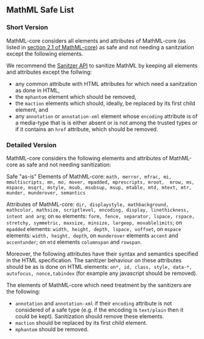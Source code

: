 ## MathML Safe List

### Short Version
MathML-core considers all elements and attributes of MathML-core (as listed in [section 2.1 of MathML-core](https://w3c.github.io/mathml-core/#mathml-elements-and-attributes)) as safe and not needing a sanitziation except the following elements.

We recommend the [Sanitzer API](https://wicg.github.io/sanitizer-api/) to sanitize MathML by keeping all elements and attributes except the follwing:
- any common attribute with HTML attributes for which need a sanitzation as done in HTML,
- the `mphantom` element which should be removed,
- the `maction`  elements which should, ideally, be replaced by its first child element, and
- any `annotation` or `annotation-xml` element whose `encoding` attribute is of a media-type that is is either absent or is not among the trusted types or if it contains an `href` attribute, which should be removed.

### Detailed Version
MathML-core considers the following elements and attributes of MathML-core as safe and not needing sanitization:

Safe "as-is" Elements of MathML-core:
`math, merror, mfrac, mi, mmultiscripts, mn, mo, mover, mpadded, mprescripts, mroot,  mrow, ms, mspace, msqrt, mstyle, msub, msubsup, msup, mtable, mtd, mtext, mtr, munder, munderover, semantics`

Attributes of MathML-core:
`dir, displaystyle, mathbackground, mathcolor, mathsize, scriptlevel, encoding, display, linethickness, intent and arg`; on `mo` elements: `form, fence, separator, lspace, rspace, stretchy, symmetric, maxsize, minsize, largeop, movablelimits`; on `mpadded` elements: `width, height, depth, lspace, voffset`, on `mspace` elements: `width, height, depth`, on `munderover` elements `accent` and `accentunder`; on `mtd` elements `columnspan` and `rowspan`.

Moreover, the following attributes have their syntax and semantics specified in the HTML specification. The sanitizer behaviour on these attributes should be as is done on HTML elements: `on*, id, class, style, data-*, autofocus, nonce,tabindex` (for example any javascript should be removed).

The elements of MathML-core which need treatment by the sanitizers are the following:
- `annotation` and `annotation-xml` if their `encoding` attribute is not considered of a safe type (e.g. if the encoding is `text/plain` then it could be kept). Sanitization should remove these elements.
- `maction` should be replaced by its first child element.
- `mphantom` should be removed.

